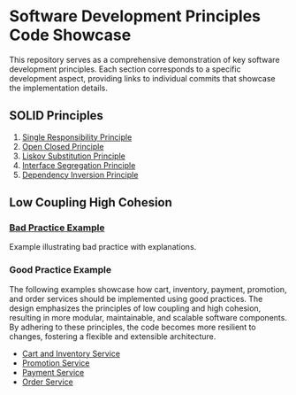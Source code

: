   # Software Development Principles Code Showcase

This repository serves as a comprehensive demonstration of key software development principles. Each section corresponds to a specific development aspect, providing links to individual commits that showcase the implementation details.

## SOLID Principles

1. [Single Responsibility Principle](https://github.com/dwinanto34/Principles/commit/9e7fc2b9ddbac51a542e6c01893a0703844984a9)
2. [Open Closed Principle](https://github.com/dwinanto34/Principles/commit/1091c4b46d5ff59067274a96ef8df52d51fe9210)
3. [Liskov Substitution Principle](https://github.com/dwinanto34/Principles/commit/daffd453259864e0ff81d47baa218faffefff30e)
4. [Interface Segregation Principle](https://github.com/dwinanto34/Principles/commit/f1e5372d138c061da7a9f83372828e7dcca533ef)
5. [Dependency Inversion Principle](https://github.com/dwinanto34/Principles/commit/33d110995f5d9590b9f0a32f8138e126f012f61c)

## Low Coupling High Cohesion

### [Bad Practice Example](https://github.com/dwinanto34/Principles/commit/ca33eb23a225be5daaa7094e1ecd853d9a358c3e)
Example illustrating bad practice with explanations.

### **Good Practice Example**
The following examples showcase how cart, inventory, payment, promotion, and order services should be implemented using good practices. The design emphasizes the principles of low coupling and high cohesion, resulting in more modular, maintainable, and scalable software components. By adhering to these principles, the code becomes more resilient to changes, fostering a flexible and extensible architecture.

- [Cart and Inventory Service](https://github.com/dwinanto34/Principles/commit/b8a2013b6d1be65c8e018359556c8ff200ac91e9)
- [Promotion Service](https://github.com/dwinanto34/Principles/commit/998e4e44aafe14219eb548762043d7a331a4921f)
- [Payment Service](https://github.com/dwinanto34/Principles/commit/895c0f5050a5c6f277a6c3cbd626b93739da69ed)
- [Order Service](https://github.com/dwinanto34/Principles/commit/8ec1c6a5d90304f7ce5bfc44fb18d54ae2bf424f)

